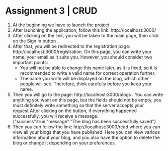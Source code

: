 # Assignment 3 | CRUD

  1. At the beginning we have to launch the project
  2. After launching the application, follow this link: http://localhost:3000/
  3. After clicking on the link, you will be taken to the main page, then click on the Sign In button
  4. After that, you will be redirected to the registration page: http://localhost:3000/registration. On this page, you can write your name, your email as it suits you. However, you should consider two important points: 
      *  You will not be able to change this name later, as it is fixed, so it is recommended to write a valid name for correct operation further.
      *  The name you write will be displayed on the blog, which other people will see. Therefore, think carefully before you keep your name.
   5. Then you will go to the page: http://localhost:3000/blogs . You can write anything you want on this page, but the fields should not be empty, you must definitely write something so that the server accepts your request.After clicking on the button, if everything happened successfully, you will receive a message: {"success":true,"message":"The blog has been successfully saved"}
   6. Then you can follow the link: http://localhost:3000/read where you can view all your blogs that you have published. Here you can view various information about your blog, and you also have the option to delete the blog or change it depending on your preferences.
